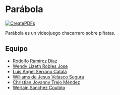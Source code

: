 # Parábola
[![CreatePDFs](https://github.com/Tochtlan/parabola/actions/workflows/pdf.yml/badge.svg)](https://github.com/Tochtlan/parabola/actions/workflows/pdf.yml)

Parábola es un videojuego chacarrero sobre piñatas.

## Equipo

- [Rodolfo Ramírez Díaz ](https://github.com/lradaurl)
- [Wendy Lizeth Robles Jose](https://github.com/Jamaica0303)
- [Luis Ángel Serrano Catalá](https://github.com/LuanHimmlisch)
- [Williams de Jesus Velasco Segura](https://github.com/WILLIAMSV10)
- [Christian Jovanny Trejo Méndez](https://github.com/NovaSlaher)
- [Werlaín  Sanchez Coutiño](https://github.com/ichigokurosaki010703)
